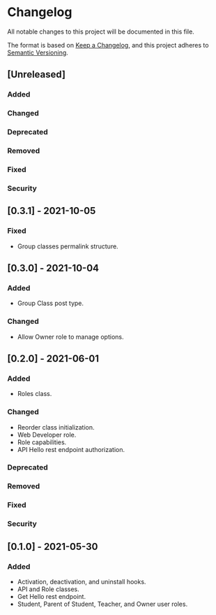 # Changelog
All notable changes to this project will be documented in this file.

The format is based on [Keep a Changelog](https://keepachangelog.com/en/1.0.0/),
and this project adheres to [Semantic Versioning](https://semver.org/spec/v2.0.0.html).

## [Unreleased]

### Added

### Changed

### Deprecated

### Removed

### Fixed

### Security

## [0.3.1] - 2021-10-05

### Fixed
- Group classes permalink structure.

## [0.3.0] - 2021-10-04

### Added
- Group Class post type.

### Changed
- Allow Owner role to manage options.

## [0.2.0] - 2021-06-01

### Added
- Roles class.

### Changed
- Reorder class initialization.
- Web Developer role.
- Role capabilities.
- API Hello rest endpoint authorization.

### Deprecated

### Removed

### Fixed

### Security

## [0.1.0] - 2021-05-30

### Added
- Activation, deactivation, and uninstall hooks.
- API and Role classes.
- Get Hello rest endpoint.
- Student, Parent of Student, Teacher, and Owner user roles.
